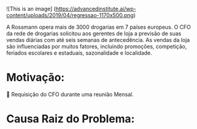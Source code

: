 ![This is an image] (https://advancedinstitute.ai/wp-content/uploads/2019/04/regressao-1170x500.png)

A Rossmann opera mais de 3000 drogarias em 7 países europeus. O CFO da rede de drogarias solicitou aos gerentes de loja a previsão de suas vendas diárias com até seis semanas de antecedência. As vendas da loja são influenciadas por muitos fatores, incluindo promoções, competição, feriados escolares e estaduais, sazonalidade e localidade.

#  Motivação:
	Requisição do CFO durante uma reunião Mensal.

#  Causa Raiz do Problema: 

